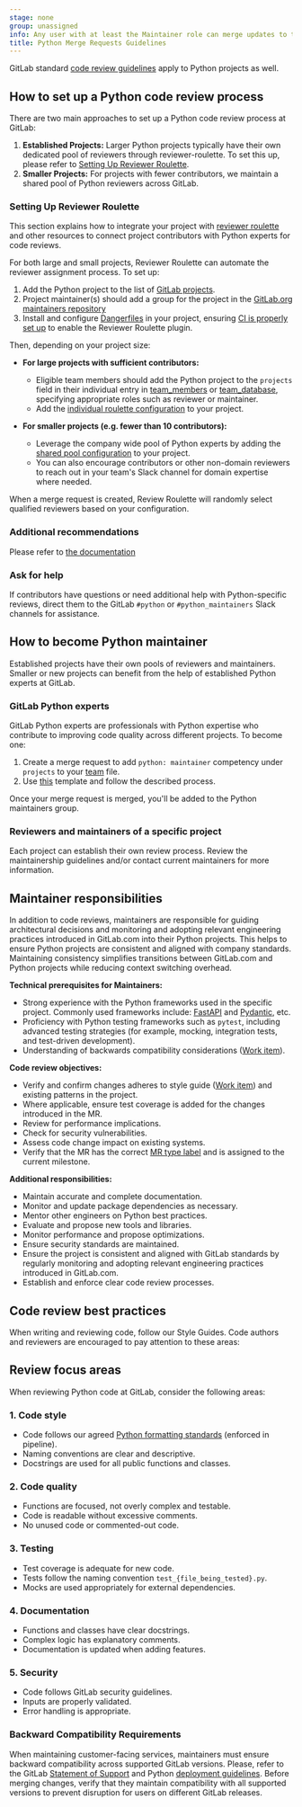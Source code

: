 ```yaml
---
stage: none
group: unassigned
info: Any user with at least the Maintainer role can merge updates to this content. For details, see https://docs.gitlab.com/ee/development/development_processes.html#development-guidelines-review.
title: Python Merge Requests Guidelines
---
```


GitLab standard [code review guidelines](../code_review.md#approval-guidelines) apply to Python projects as well.

## How to set up a Python code review process

There are two main approaches to set up a Python code review process at GitLab:

1. **Established Projects:** Larger Python projects typically have their own dedicated pool of reviewers through reviewer-roulette. To set this up, please refer to [Setting Up Reviewer Roulette](#setting-up-reviewer-roulette).
1. **Smaller Projects:** For projects with fewer contributors, we maintain a shared pool of Python reviewers across GitLab.

### Setting Up Reviewer Roulette

This section explains how to integrate your project with [reviewer roulette](../code_review.md#reviewer-roulette) and other resources to connect project contributors with Python experts for code reviews.

For both large and small projects, Reviewer Roulette can automate the reviewer assignment process. To set up:

1. Add the Python project to the list of [GitLab projects](https://gitlab.com/gitlab-com/www-gitlab-com/-/blob/master/data/projects.yml?ref_type=heads).
1. Project maintainer(s) should add a group for the project in the [GitLab.org maintainers repository](https://gitlab.com/gitlab-org/maintainers)
1. Install and configure [Dangerfiles](https://gitlab.com/gitlab-org/ruby/gems/gitlab-dangerfiles) in your project, ensuring [CI is properly set up](https://gitlab.com/gitlab-org/ruby/gems/gitlab-dangerfiles#ci-configuration) to enable the Reviewer Roulette plugin.

Then, depending on your project size:

- **For large projects with sufficient contributors:**

  - Eligible team members should add the Python project to the `projects` field in their individual entry in [team_members](https://gitlab.com/gitlab-com/www-gitlab-com/-/tree/master/data/team_members/person) or [team_database](https://gitlab.com/gitlab-com/www-gitlab-com/-/blob/master/doc/team_database.md), specifying appropriate roles such as reviewer or maintainer.
  - Add the [individual roulette configuration](https://gitlab.com/gitlab-org/python/code-review-templates/-/tree/main/individual_roulette?ref_type=heads) to your project.

- **For smaller projects (e.g. fewer than 10 contributors):**

  - Leverage the company wide pool of Python experts by adding the [shared pool configuration](https://gitlab.com/gitlab-org/python/code-review-templates/-/tree/main/shared_pull/danger?ref_type=heads) to your project.
  - You can also encourage contributors or other non-domain reviewers to reach out in your team's Slack channel for domain expertise where needed.

When a merge request is created, Review Roulette will randomly select qualified reviewers based on your configuration.

### Additional recommendations

Please refer to [the documentation](../code_review.md#reviewer-roulette)

### Ask for help

If contributors have questions or need additional help with Python-specific reviews, direct them to the GitLab `#python` or `#python_maintainers` Slack channels for assistance.

## How to become Python maintainer

Established projects have their own pools of reviewers and maintainers. Smaller or new projects can benefit from the help of established Python experts at GitLab.

### GitLab Python experts

GitLab Python experts are professionals with Python expertise who contribute to improving code quality across different projects.
To become one:

1. Create a merge request to add `python: maintainer` competency under `projects` to your [team](https://gitlab.com/gitlab-com/www-gitlab-com/-/tree/master/data/team_members/person?ref_type=heads) file.
1. Use [this](https://gitlab.com/gitlab-com/www-gitlab-com/-/blob/master/.gitlab/merge_request_templates/Python%20expert.md) template and follow the described process.

Once your merge request is merged, you'll be added to the Python maintainers group.

### Reviewers and maintainers of a specific project

Each project can establish their own review process. Review the maintainership guidelines and/or contact current maintainers for more information.

## Maintainer responsibilities

In addition to code reviews, maintainers are responsible for guiding architectural decisions and monitoring and adopting relevant engineering practices introduced in GitLab.com into their Python projects. This helps to ensure Python projects are consistent and aligned with company standards. Maintaining consistency simplifies transitions between GitLab.com and Python projects while reducing context switching overhead.

**Technical prerequisites for Maintainers:**

- Strong experience with the Python frameworks used in the specific project. Commonly used frameworks include: [FastAPI](https://fastapi.tiangolo.com/) and [Pydantic](https://docs.pydantic.dev/latest/), etc.
- Proficiency with Python testing frameworks such as `pytest`, including advanced testing strategies (for example, mocking, integration tests, and test-driven development).
- Understanding of backwards compatibility considerations ([Work item](https://gitlab.com/gitlab-org/gitlab/-/issues/514689)).

**Code review objectives:**

- Verify and confirm changes adheres to style guide ([Work item](https://gitlab.com/gitlab-org/gitlab/-/issues/506689)) and existing patterns in the project.
- Where applicable, ensure test coverage is added for the changes introduced in the MR.
- Review for performance implications.
- Check for security vulnerabilities.
- Assess code change impact on existing systems.
- Verify that the MR has the correct [MR type label](../labels/_index.md#type-labels) and is assigned to the current milestone.

**Additional responsibilities:**

- Maintain accurate and complete documentation.
- Monitor and update package dependencies as necessary.
- Mentor other engineers on Python best practices.
- Evaluate and propose new tools and libraries.
- Monitor performance and propose optimizations.
- Ensure security standards are maintained.
- Ensure the project is consistent and aligned with GitLab standards by regularly monitoring and adopting relevant engineering practices introduced in GitLab.com.
- Establish and enforce clear code review processes.

## Code review best practices

When writing and reviewing code, follow our Style Guides. Code authors and reviewers are encouraged to pay attention
to these areas:

## Review focus areas

When reviewing Python code at GitLab, consider the following areas:

### 1. Code style

- Code follows our agreed [Python formatting standards](styleguide.md) (enforced in pipeline).
- Naming conventions are clear and descriptive.
- Docstrings are used for all public functions and classes.

### 2. Code quality

- Functions are focused, not overly complex and testable.
- Code is readable without excessive comments.
- No unused code or commented-out code.

### 3. Testing

- Test coverage is adequate for new code.
- Tests follow the naming convention `test_{file_being_tested}.py`.
- Mocks are used appropriately for external dependencies.

### 4. Documentation

- Functions and classes have clear docstrings.
- Complex logic has explanatory comments.
- Documentation is updated when adding features.

### 5. Security

- Code follows GitLab security guidelines.
- Inputs are properly validated.
- Error handling is appropriate.

### Backward Compatibility Requirements

When maintaining customer-facing services, maintainers must ensure backward compatibility across supported GitLab versions.
Please, refer to the GitLab [Statement of Support](https://about.gitlab.com/support/statement-of-support/#version-support)
and Python [deployment guidelines](deployment.md#versioning).
Before merging changes, verify that they maintain compatibility with all supported versions to prevent disruption for users on different GitLab releases.
